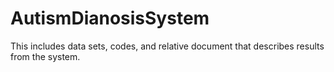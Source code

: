 # AutismDianosisSystem
This includes data sets, codes, and relative document that describes results from the system. 
